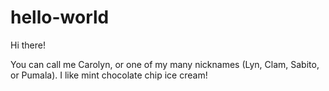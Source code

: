 # hello-world

Hi there!

You can call me Carolyn, or one of my many nicknames (Lyn, Clam, Sabito, or Pumala).
I like mint chocolate chip ice cream!
